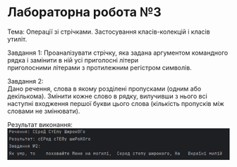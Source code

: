 # Лабораторна робота №3
Тема: Операції зі стрічками. Застосування класів-колекцій і класів утиліт. 

Завдання 1: 
Проаналізувати стрічку, яка задана аргументом командного рядка і замінити в ній усі приголосні літери  
приголосними літерами з протилежним регістром символів.  
  
Завдання 2:  
Дано речення, слова в якому розділені пропусками (одним або декількома).  Змінити кожне слово в рядку, вилучивши з нього всі наступні  входження першої букви цього слова (кількість пропусків між словами не змінювати). 

Результат виконання:  
![Результат](result.png "Title")
